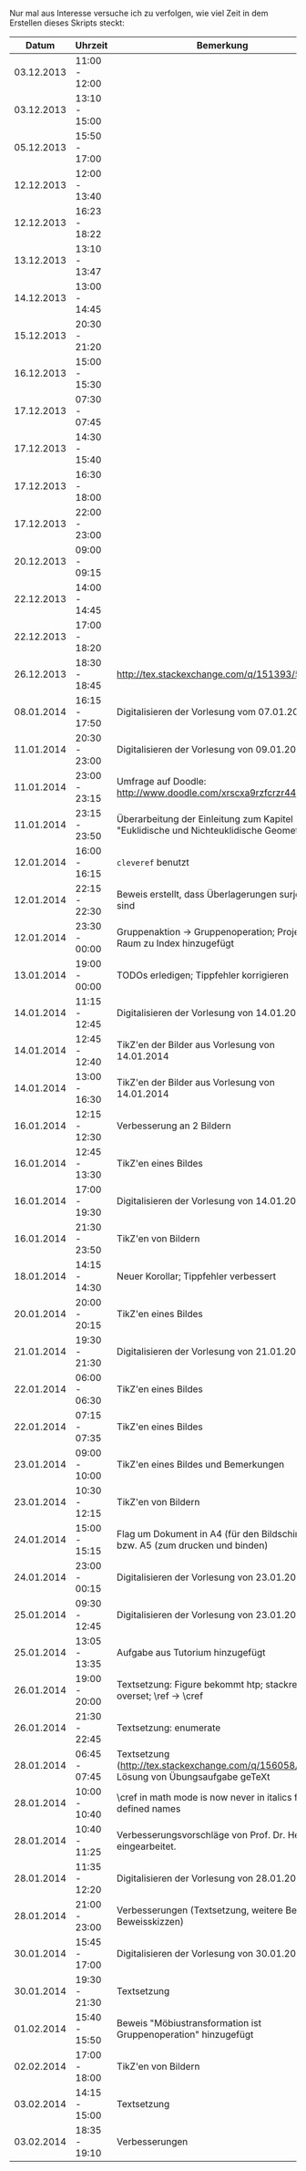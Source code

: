 Nur mal aus Interesse versuche ich zu verfolgen, wie viel Zeit
in dem Erstellen dieses Skripts steckt:

|Datum      | Uhrzeit       | Bemerkung
|-----------|---------------|----------------------------------------
|03.12.2013 | 11:00 - 12:00 |
|03.12.2013 | 13:10 - 15:00 |
|05.12.2013 | 15:50 - 17:00 |
|12.12.2013 | 12:00 - 13:40 |
|12.12.2013 | 16:23 - 18:22 |
|13.12.2013 | 13:10 - 13:47 |
|14.12.2013 | 13:00 - 14:45 |
|15.12.2013 | 20:30 - 21:20 |
|16.12.2013 | 15:00 - 15:30 |
|17.12.2013 | 07:30 - 07:45 |
|17.12.2013 | 14:30 - 15:40 |
|17.12.2013 | 16:30 - 18:00 |
|17.12.2013 | 22:00 - 23:00 |
|20.12.2013 | 09:00 - 09:15 |
|22.12.2013 | 14:00 - 14:45 |
|22.12.2013 | 17:00 - 18:20 |
|26.12.2013 | 18:30 - 18:45 | http://tex.stackexchange.com/q/151393/5645
|08.01.2014 | 16:15 - 17:50 | Digitalisieren der Vorlesung vom 07.01.2014
|11.01.2014 | 20:30 - 23:00 | Digitalisieren der Vorlesung von 09.01.2014
|11.01.2014 | 23:00 - 23:15 | Umfrage auf Doodle: http://www.doodle.com/xrscxa9rzfcrzr44
|11.01.2014 | 23:15 - 23:50 | Überarbeitung der Einleitung zum Kapitel "Euklidische und Nichteuklidische Geometrie"
|12.01.2014 | 16:00 - 16:15 | `cleveref` benutzt
|12.01.2014 | 22:15 - 22:30 | Beweis erstellt, dass Überlagerungen surjektiv sind
|12.01.2014 | 23:30 - 00:00 | Gruppenaktion -> Gruppenoperation; Projektiver Raum zu Index hinzugefügt
|13.01.2014 | 19:00 - 00:00 | TODOs erledigen; Tippfehler korrigieren
|14.01.2014 | 11:15 - 12:45 | Digitalisieren der Vorlesung von 14.01.2014
|14.01.2014 | 12:45 - 12:40 | TikZ'en der Bilder aus Vorlesung von 14.01.2014
|14.01.2014 | 13:00 - 16:30 | TikZ'en der Bilder aus Vorlesung von 14.01.2014
|16.01.2014 | 12:15 - 12:30 | Verbesserung an 2 Bildern
|16.01.2014 | 12:45 - 13:30 | TikZ'en eines Bildes
|16.01.2014 | 17:00 - 19:30 | Digitalisieren der Vorlesung von 14.01.2014
|16.01.2014 | 21:30 - 23:50 | TikZ'en von Bildern
|18.01.2014 | 14:15 - 14:30 | Neuer Korollar; Tippfehler verbessert
|20.01.2014 | 20:00 - 20:15 | TikZ'en eines Bildes
|21.01.2014 | 19:30 - 21:30 | Digitalisieren der Vorlesung von 21.01.2014
|22.01.2014 | 06:00 - 06:30 | TikZ'en eines Bildes
|22.01.2014 | 07:15 - 07:35 | TikZ'en eines Bildes
|23.01.2014 | 09:00 - 10:00 | TikZ'en eines Bildes und Bemerkungen
|23.01.2014 | 10:30 - 12:15 | TikZ'en von Bildern
|24.01.2014 | 15:00 - 15:15 | Flag um Dokument in A4 (für den Bildschirm) bzw. A5 (zum drucken und binden)
|24.01.2014 | 23:00 - 00:15 | Digitalisieren der Vorlesung von 23.01.2014
|25.01.2014 | 09:30 - 12:45 | Digitalisieren der Vorlesung von 23.01.2014
|25.01.2014 | 13:05 - 13:35 | Aufgabe aus Tutorium hinzugefügt
|26.01.2014 | 19:00 - 20:00 | Textsetzung: Figure bekommt htp; stackrel -> overset; \ref -> \cref
|26.01.2014 | 21:30 - 22:45 | Textsetzung: enumerate
|28.01.2014 | 06:45 - 07:45 | Textsetzung (http://tex.stackexchange.com/q/156058/5645); Lösung von Übungsaufgabe geTeXt
|28.01.2014 | 10:00 - 10:40 | \cref in math mode is now never in italics for all defined names
|28.01.2014 | 10:40 - 11:25 | Verbesserungsvorschläge von Prof. Dr. Herrlich eingearbeitet.
|28.01.2014 | 11:35 - 12:20 | Digitalisieren der Vorlesung von 28.01.2014
|28.01.2014 | 21:00 - 23:00 | Verbesserungen (Textsetzung, weitere Beweise / Beweisskizzen)
|30.01.2014 | 15:45 - 17:00 | Digitalisieren der Vorlesung von 30.01.2014
|30.01.2014 | 19:30 - 21:30 | Textsetzung
|01.02.2014 | 15:40 - 15:50 | Beweis "Möbiustransformation ist Gruppenoperation" hinzugefügt
|02.02.2014 | 17:00 - 18:00 | TikZ'en von Bildern
|03.02.2014 | 14:15 - 15:00 | Textsetzung
|03.02.2014 | 18:35 - 19:10 | Verbesserungen
